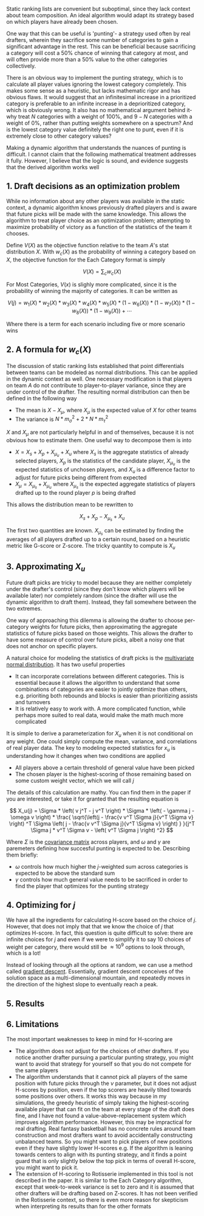 Static ranking lists are convenient but suboptimal, since they lack context about team composition. An ideal algorithm would adapt its strategy based on which players have already been chosen. 

One way that this can be useful is 'punting'- a strategy used often by real drafters, wherein they sacrifice some number of categories to gain a significant advantage in the rest. This can be beneficial because sacrificing a category will cost a $50\%$ chance of winning that category at most, and will often provide more than a $50\%$ value to the other categories collectively. 

There is an obvious way to implement the punting strategy, which is to calculate all player values ignoring the lowest category completely. This makes some sense as a heuristic, but lacks mathematic rigor and has obvious flaws. It would suggest that an infinitesimal increase in a prioritized category is preferable to an infinite increase in a deprioritized category, which is obviously wrong. It also has no mathematical argument behind it- why treat $N$ categories with a weight of $100\%$, and $9-N$ categories with a weight of $0\%$, rather than putting weights somewhere on a spectrum? And is the lowest category value definitely the right one to punt, even if it is extremely close to other category values?

Making a dynamic algorithm that understands the nuances of punting is difficult. I cannot claim that the following mathematical treatment addresses it fully. However, I believe that the logic is sound, and evidence suggests that the derived algorithm works well

## 1. Draft decisions as an optimization problem 

While no information about any other players was available in the static context, a dynamic algorithm knows previously drafted players and is aware that future picks will be made with the same knowledge. This allows the algorithm to treat player choice as an optimization problem; attempting to maximize probability of victory as a function of the statistics of the team it chooses. 

Define $V(X)$ as the objective function relative to the team $A$'s stat distribution $X$. With $w_c(X)$ as the probability of winning a category based on $X$, the objective function for the Each Category format is simply 

$$
V(X) = \sum_c w_c(X)
$$

For Most Categories, $V(x)$ is slighly more complicated, since it is the probability of winning the majority of categories. It can be written as

$$
V(j)  = w_1(X) * w_2(X) * w_3(X) * w_4(X) * w_5(X) * (1-w_6(X)) * (1-w_7(X)) * (1-w_8(X)) * (1- w_9(X)) + \cdots
$$

Where there is a term for each scenario including five or more scenario wins

## 2. A formula for $w_c(X)$

The discussion of static ranking lists established that point differentials between teams can be modeled as normal distributions. This can be applied in the dynamic context as well. One necessary modification is that players on team $A$ do not contribute to player-to-player variance, since they are under control of the drafter. The resulting normal distribution can then be defined in the following way
- The mean is $X - X_{\mu}$, where $X_{\mu}$ is the expected value of $X$ for other teams
- The variance is $N * m_{\sigma}^2 + 2 * N * m_{\tau}^2$

$X$ and $X_\mu$ are not particularly helpful in and of themselves, because it is not obvious how to estimate them. One useful way to decompose them is into
- $X = X_s + X_p + X_{\mu_u} + X_u$ where $X_s$ is the aggregate statistics of already selected players, $X_p$ is the statistics of the candidate player, $X_{\mu_u}$ is the expected statistics of unchosen players, and $X_u$ is a difference factor to adjust for future picks being different from expected
- $X_\mu = X_{\mu_s} + X_{\mu_u}$ where $X_{\mu_s}$ is the expected aggregate statistics of players drafted up to the round player $p$ is being drafted

This allows the distribution mean to be rewritten to 

$$
X_s + X_p - X_{\mu_s} + X_u
$$

The first two quantities are known. $X_{\mu_s}$ can be estimated by finding the averages of all players drafted up to a certain round, based on a heuristic metric like G-score or Z-score. The tricky quantity to compute is $X_u$

## 3. Approximating $X_u$

Future draft picks are tricky to model because they are neither completely under the drafter's control (since they don't know which players will be available later) nor completely random (since the drafter will use the dynamic algorithm to draft them). Instead, they fall somewhere between the two extremes. 

One way of approaching this dilemma is allowing the drafter to choose per-category weights for future picks, then approximating the aggregate statistics of future picks based on those weights. This allows the drafter to have some measure of control over future picks, albeit a noisy one that does not anchor on specific players. 

A natural choice for modeling the statistics of draft picks is the [multivariate normal distribution](https://en.wikipedia.org/wiki/Multivariate_normal_distribution). It has two useful properties
- It can incorporate correlations between different categories. This is essential because it allows the algorithm to understand that some combinations of categories are easier to jointly optimize than others, e.g. prioriting both rebounds and blocks is easier than prioritizing assists and turnovers
- It is relatively easy to work with. A more complicated function, while perhaps more suited to real data, would make the math much more complicated

It is simple to derive a parameterization for $X_u$ when it is not conditional on any weight. One could simply compute the mean, variance, and correlations of real player data. The key to modeling expected statistics for $x_u$ is understanding how it changes when two conditions are applied
- All players above a certain threshold of general value have been picked
- The chosen player is the highest-scoring of those remaining based on some custom weight vector, which we will call $j$

The details of this calculation are mathy. You can find them in the paper if you are interested, or take it for granted that the resulting equation is 

$$
X_u(j) = \Sigma * \left( v j^T - j v^T \right) * \Sigma * \left( - \gamma j - \omega v \right) * \frac{
   \sqrt{\left(j -  \frac{v v^T \Sigma j}{v^T \Sigma v} \right) ^T \Sigma \left( j -  \frac{v v^T \Sigma j}{v^T \Sigma v}  \right) }
  }{j^T \Sigma j * v^T \Sigma v - \left( v^T \Sigma j \right) ^2}
$$

Where $\Sigma$ is the [covariance matrix](https://en.wikipedia.org/wiki/Covariance_matrix) across players, and $\omega$ and $\gamma$ are paremeters defining how succesful punting is expected to be. Describing them briefly:
- $\omega$ controls how much higher the $j$-weighted sum across categories is expected to be above the standard sum
- $\gamma$ controls how much general value needs to be sacrificed in order to find the player that optimizes for the punting strategy

## 4. Optimizing for $j$

We have all the ingredients for calculating H-score based on the choice of $j$. However, that does not imply that that we know the choice of $j$ that optimizes H-score. In fact, this question is quite difficult to solve: there are infinite choices for $j$ and even if we were to simplify it to say $10$ choices of weight per category, there would still be $\approx 10^9$ options to look through, which is a lot!

Instead of looking through all the options at random, we can use a method called [gradient descent](https://en.wikipedia.org/wiki/Gradient_descent). Essentially, gradient descent conceives of the solution space as a multi-dimensional mountain, and repeatedly moves in the direction of the highest slope to eventually reach a peak. 

## 5. Results

## 6. Limitations
The most important weaknesses to keep in mind for H-scoring are 
* The algorithm does not adjust for the choices of other drafters. If you notice another drafter pursuing a 
particular punting strategy, you might want to avoid that strategy for yourself so that you do not compete
for the same players
* The algorithm understands that it cannot pick all players of the same position with future picks through the $\nu$ parameter, but it does not adjust H-scores by
position, even if the top scorers are heavily tilted towards some positions over others. It works this way because in my simulations, the greedy heuristic of simply taking the highest-scoring available player
that can fit on the team at every stage of the draft does fine, and I have not found a value-above-replacement system which improves
algorithm performance. However, this may be impractical for real drafting. Real fantasy basketball has no concrete rules around team construction
and most drafters want to avoid accidentally constructing unbalanced teams. So you might want to pick players of new positions even if they have slightly lower H-scores
e.g. If the algorithm is leaning towards centers to align with its punting strategy, and it finds a point guard that is only slightly below the top pick in terms of overall
H-score, you might want to pick it. 
* The extension of H-scoring to Rotisserie implemented in this tool is not described in the paper.
It is similar to the Each Category algorithm, except that week-to-week variance is set to zero and it is assumed
that other drafters will be drafting based on Z-scores. It has not been verified in the Rotisserie context, so there
is even more reason for skepticism when interpreting its results than for the other formats
